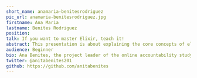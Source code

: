 ```yaml
---
short_name: anamaria-benitesrodriguez
pic_url: anamaria-benitesrodriguez.jpg
firstname: Ana Maria
lastname: Benites Rodriguez
position:
talk: If you want to master Elixir, teach it!
abstract: This presentation is about explaining the core concepts of elixir (functional?, immutability, pattern matching, pipelines, concurrency) in a simple way through examples and sharing the resources that helped me. I am an advocate for diversity and inclusion for women and underrepresented groups in tech and I believe that knowledge sharing, mentoring and teaching is one of the best ways to growth as an engineer, develop leadership skills and promote more inclusion and diversity within the industry.
audience: Beginner
bio: Ana Benites, the project leader of the online accountability study group at Anitab.org, has made the empowerment of women in technology one of her major points of interest. Born and raised in Peru, she studied business administration at the Vienna University of Economics and Business and at the London School of Economics. Volunteering at Women in Tech PerÃº(WIT) she soon realised that technology can be a key tool for social transformation. Having worked in the foreign trade sector, mining industry and tourism and hospitality management, she decided to a career transition into software engineering. Currently she holds a elixir developer position at a fintech startup in Berlin and volunteers at ReDI school of integration, and organisation that provides coding education to refugees and underrepresented groups.
twitter: @anitabenites201
github: https://github.com/anitabenites
---
```


